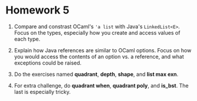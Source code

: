 # Homework 5

1. Compare and constrast OCaml's `'a list` with Java's `LinkedList<E>`.
   Focus on the types, especially how you create and access values
   of each type.

2. Explain how Java references are similar to OCaml options.  Focus
   on how you would access the contents of an option vs. a reference,
   and what exceptions could be raised.
      
3. Do the exercises named **quadrant**, **depth**, **shape**, and **list max exn**.
 
4. For extra challenge, do **quadrant when**, **quadrant poly**, and **is_bst**.
   The last is especially tricky.
